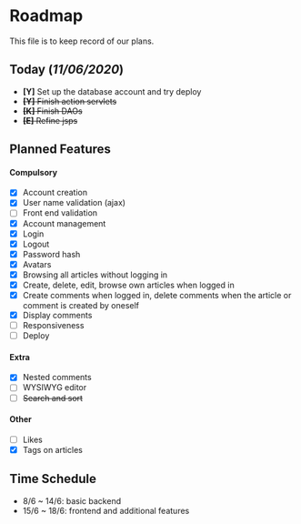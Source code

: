 # Roadmap

This file is to keep record of our plans.

## Today (*11/06/2020*)

- **[Y]** Set up the database account and try deploy
- ~~**[Y]** Finish action servlets~~
- ~~**[K]** Finish DAOs~~
- ~~**[E]** Refine jsps~~

## Planned Features
#### Compulsory
- [x] Account creation
- [x] User name validation (ajax)
- [ ] Front end validation
- [x] Account management
- [x] Login
- [x] Logout
- [x] Password hash
- [x] Avatars
- [x] Browsing all articles without logging in
- [x] Create, delete, edit, browse own articles when logged in
- [x] Create comments when logged in, delete comments when the article or comment is created by oneself
- [x] Display comments
- [ ] Responsiveness
- [ ] Deploy

#### Extra
- [x] Nested comments
- [ ] WYSIWYG editor
- [ ] ~~Search and sort~~

#### Other
- [ ] Likes
- [x] Tags on articles

## Time Schedule
- 8/6 ~ 14/6: basic backend
- 15/6 ~ 18/6: frontend and additional features
